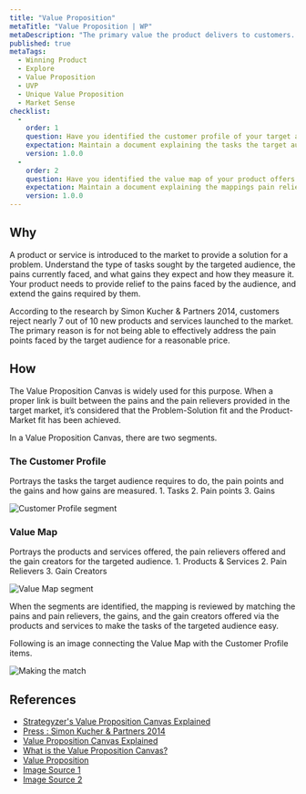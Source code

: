 ```yaml
---
title: "Value Proposition"
metaTitle: "Value Proposition | WP"
metaDescription: "The primary value the product delivers to customers. This is the declaration of intent to customers on why the product exists, how it operates, and why it deserves their sale."
published: true
metaTags:
  - Winning Product
  - Explore
  - Value Proposition
  - UVP
  - Unique Value Proposition
  - Market Sense
checklist: 
  -
    order: 1
    question: Have you identified the customer profile of your target audience?
    expectation: Maintain a document explaining the tasks the target audience requires to do, the pain points, and gains.
    version: 1.0.0
  -
    order: 2
    question: Have you identified the value map of your product offers to the target market?
    expectation: Maintain a document explaining the mappings pain relievers offered and the gain creators for the targeted customer profile from your product.
    version: 1.0.0
---
```


## Why
A product or service is introduced to the market to provide a solution for a problem. Understand the type of tasks sought by the targeted audience, the pains currently faced, and what gains they expect and how they measure it. Your product needs to provide relief to the pains faced by the audience, and extend the gains required by them.

According to the research by Simon Kucher & Partners 2014, customers reject nearly 7 out of 10 new products and services launched to the market. The primary reason is for not being able to effectively address the pain points faced by the target audience for a reasonable price.


## How
The Value Proposition Canvas is widely used for this purpose. When a proper link is built between the pains and the pain relievers provided in the target market, it’s considered that the Problem-Solution fit and the Product-Market fit has been achieved.

In a Value Proposition Canvas, there are two segments.


### The Customer Profile 
Portrays the tasks the target audience requires to do, the pain points and the gains and how gains are measured.
	1. Tasks
	2. Pain points
	3. Gains

![Customer Profile segment](https://image.slidesharecdn.com/valuepropositioncanvaslameetupv1-170611000252/95/how-i-apply-the-value-proposition-canvas-to-convince-my-clients-to-invest-more-time-in-customer-research-article-httpsgooglgb9dsn-14-638.jpg?cb=1497139579)

### Value Map 
Portrays the products and services offered, the pain relievers offered and the gain creators for the targeted audience.
	1. Products & Services
	2. Pain Relievers
	3. Gain Creators

![Value Map segment](https://image.slidesharecdn.com/valuepropositioncanvaslameetupv1-170611000252/95/how-i-apply-the-value-proposition-canvas-to-convince-my-clients-to-invest-more-time-in-customer-research-article-httpsgooglgb9dsn-18-638.jpg?cb=1497139579)

When the segments are identified, the mapping is reviewed by matching the pains and pain relievers, the gains, and the gain creators offered via the products and services to make the tasks of the targeted audience easy. 

Following is an image connecting the Value Map with the Customer Profile items.

![Making the match](https://image.slidesharecdn.com/vpdslideshare-160629195025/95/value-proposition-canvas-101-37-638.jpg?cb=1584683268)


## References
- [Strategyzer's Value Proposition Canvas Explained](https://www.youtube.com/watch?v=ReM1uqmVfP0)
- [Press : Simon Kucher & Partners 2014](https://www.simon-kucher.com/sites/default/files/simon-kucher_global_pricing_study_2014.pdf)
- [Value Proposition Canvas Explained](https://www.youtube.com/watch?v=aN36EcTE54Q)
- [What is the Value Proposition Canvas?](https://www.b2binternational.com/research/methods/faq/what-is-the-value-proposition-canvas/)
- [Value Proposition](https://www.investopedia.com/terms/v/valueproposition.asp)
- [Image Source 1](https://www.slideshare.net/matinamoreira/how-i-apply-the-value-proposition-canvas-to-convince-my-clients-to-invest-more-time-in-customer-research)
- [Image Source 2](https://www.slideshare.net/esaife/value-proposition-canvas-101)
